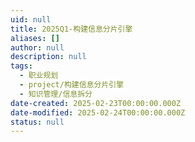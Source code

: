 ```yaml
---
uid: null
title: 2025Q1-构建信息分片引擎
aliases: []
author: null
description: null
tags:
  - 职业规划
  - project/构建信息分片引擎
  - 知识管理/信息拆分
date-created: 2025-02-23T00:00:00.000Z
date-modified: 2025-02-24T00:00:00.000Z
status: null
---
```

